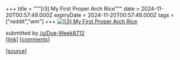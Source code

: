 +++
title = """[i3] My First Proper Arch Rice"""
date = 2024-11-20T00:57:49.000Z
expiryDate = 2024-11-20T00:57:49.000Z
tags = ["reddit","wm"]
+++
[![[i3] My First Proper Arch Rice](https://b.thumbs.redditmedia.com/_5aG3P-nmp3CDtiPXfgQxbZ0zCnCk0aKa1BGARkp7Ik.jpg "[i3] My First Proper Arch Rice")](https://www.reddit.com/r/unixporn/comments/1gvd837/i3_my_first_proper_arch_rice/)

submitted by [/u/Due-Week8712](https://www.reddit.com/user/Due-Week8712)  
[\[link\]](https://www.reddit.com/gallery/1gvd837) [\[comments\]](https://www.reddit.com/r/unixporn/comments/1gvd837/i3_my_first_proper_arch_rice/)

[[source]](https://www.reddit.com/r/unixporn/comments/1gvd837/i3_my_first_proper_arch_rice/)
